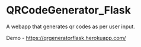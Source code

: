 # QRCodeGenerator_Flask
A webapp that generates qr codes as per user input. 

Demo - https://qrgeneratorflask.herokuapp.com/
